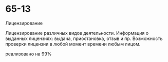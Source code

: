 # 65-13
Лицензирование

Лицензирование различных видов деятельности. Информация о выданных лицензиях: выдача, приостановка, отзыв и пр. Возможность проверки лицензии в любой момент времени любым лицом.

реализовано на 99%
